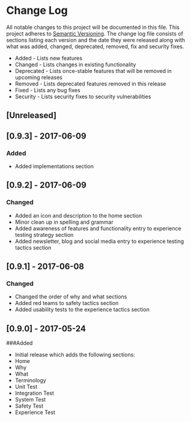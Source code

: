 # Change Log
All notable changes to this project will be documented in this file. This project
adheres to [Semantic Versioning](http://semver.org/). The change log file consists
of sections listing each version and the date they were released along with what
was added, changed, deprecated, removed, fix and security fixes.

- Added - Lists new features
- Changed - Lists changes in existing functionality
- Deprecated -  Lists once-stable features that will be removed in upcoming releases
- Removed - Lists deprecated features removed in this release
- Fixed - Lists any bug fixes
- Security - Lists security fixes to security vulnerabilities

## [Unreleased]

## [0.9.3] - 2017-06-09
### Added
- Added implementations section

## [0.9.2] - 2017-06-09
### Changed
- Added an icon and description to the home section
- Minor clean up in spelling and grammar
- Added awareness of features and functionality entry to experience testing strategy section
- Added newsletter, blog and social media entry to experience testing tactics section

## [0.9.1] - 2017-06-08
### Changed
- Changed the order of why and what sections
- Added red teams to safety tactics section
- Added usability tests to the experience tactics section

## [0.9.0] - 2017-05-24

###Added
 - Initial release which adds the following sections:
  - Home
  - Why
  - What
  - Terminology
  - Unit Test
  - Integration Test
  - System Test
  - Safety Test
  - Experience Test
